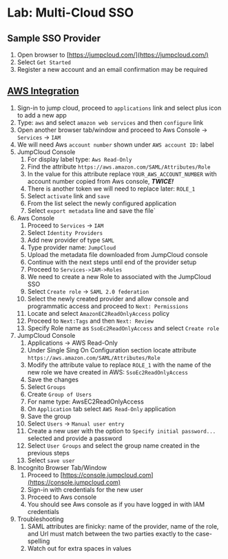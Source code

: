 # Lab: Multi-Cloud SSO

## Sample SSO Provider

1. Open browser to [https://jumpcloud.com/](https://jumpcloud.com/)
2. Select `Get Started`
3. Register a new account and an email confirmation may be required

## [AWS Integration](https://support.jumpcloud.com/support/s/article/single-sign-on-sso-with-amazon-aws-in-iam-2019-08-21-10-36-47)

1. Sign-in to jump cloud, proceed to `applications` link and select plus icon to add a new app
2. Type: `aws` and select `amazon web services` and then `configure` link
3. Open another browser tab/window and proceed to Aws Console -&gt; `Services` -&gt; `IAM`
4. We will need Aws `account number` shown under `AWS account ID:` label
5. JumpCloud Console
   1. For display label type: `Aws Read-Only`
   2. Find the attribute `https://aws.amazon.com/SAML/Attributes/Role`
   3. In the value for this attribute replace `YOUR_AWS_ACCOUNT_NUMBER` with account number copied from Aws console, _**TWICE!**_
   4. There is another token we will need to replace later: `ROLE_1`
   5. Select `activate` link and `save`
   6. From the list select the newly configured application
   7. Select `export metadata` line and save the file\`
6. Aws Console
   1. Proceed to `Services` -&gt; `IAM`
   2. Select `Identity Providers`
   3. Add new provider of type `SAML`
   4. Type provider name: `JumpCloud`
   5. Upload the metadata file downloaded from JumpCloud console
   6. Continue with the next steps until end of the provider setup
   7. Proceed to `Services->IAM->Roles`
   8. We need to create a new Role to associated with the JumpCloud SSO
   9. Select `Create role` -&gt; `SAML 2.0 federation`
   10. Select the newly created provider and allow console and programmatic access and proceed to `Next: Permissions`
   11. Locate and select `AmazonEC2ReadOnlyAccess` policy
   12. Proceed to `Next:Tags` and then `Next: Review`
   13. Specify Role name as `SsoEc2ReadOnlyAccess` and select `Create role`
7. JumpCloud Console 
   1. Applications -&gt; AWS Read-Only
   2. Under Single Sing On Configuration section locate attribute `https://aws.amazon.com/SAML/Attributes/Role`
   3. Modify the attribute value to replace `ROLE_1` with the name of the new role we have created in AWS: `SsoEc2ReadOnlyAccess`
   4. Save the changes
   5. Select `Groups`
   6. Create `Group of Users`
   7. For name type: AwsEC2ReadOnlyAccess
   8. On `Application` tab select `AWS Read-Only` application 
   9. Save the group
   10. Select `Users` -> `Manual user entry`
   11. Create a new user with the option to `Specify initial password...` selected and provide a password
   12. Select `User Groups` and select the group name created in the previous steps
   13. Select `save user`
8. Incognito Browser Tab/Window
   1. Proceed to [https://console.jumpcloud.com](https://console.jumpcloud.com)
   2. Sign-in with credentials for the new user
   3. Proceed to Aws console
   4. You should see Aws console as if you have logged in with IAM credentials
9. Troubleshooting
   1. SAML attributes are finicky: name of the provider, name of the role, and Url must match between the two parties exactly to the case-spelling
   2. Watch out for extra spaces in values

